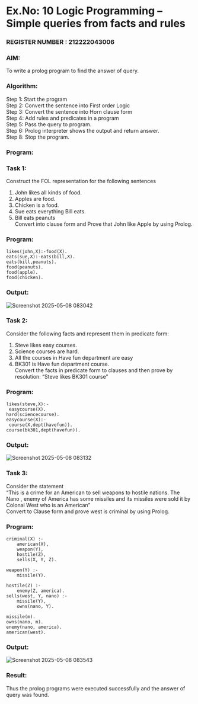# Ex.No: 10  Logic Programming –  Simple queries from facts and rules                                                                        
### REGISTER NUMBER : 212222043006
### AIM: 
To write a prolog program to find the answer of query. 
###  Algorithm:
 Step 1: Start the program <br> 
 Step 2: Convert the sentence into First order Logic  <br> 
 Step 3:  Convert the sentence into Horn clause form  <br> 
 Step 4: Add rules and predicates in a program   <br> 
 Step 5:  Pass the query to program. <br> 
 Step 6: Prolog interpreter shows the output and return answer. <br> 
 Step 8:  Stop the program.
### Program:
### Task 1:
Construct the FOL representation for the following sentences <br> 
1.	John likes all kinds of food.  <br> 
2.	Apples are food.  <br> 
3.	Chicken is a food.  <br> 
4.	Sue eats everything Bill eats. <br> 
5.	 Bill eats peanuts  <br> 
   Convert into clause form and Prove that John like Apple by using Prolog. <br> 
### Program:
```
likes(john,X):-food(X).
eats(sue,X):-eats(bill,X).
eats(bill,peanuts).
food(peanuts).
food(apple).
food(chicken).
```


### Output:
![Screenshot 2025-05-08 083042](https://github.com/user-attachments/assets/4c562fb8-245a-4a0c-8f96-86ca64aebace)


### Task 2:
Consider the following facts and represent them in predicate form: <br>              
1.	Steve likes easy courses. <br> 
2.	Science courses are hard. <br> 
3. All the courses in Have fun department are easy <br> 
4. BK301 is Have fun department course.<br> 
Convert the facts in predicate form to clauses and then prove by resolution: “Steve likes BK301 course”<br> 

### Program:
```
likes(steve,X):-
 easycourse(X).
hard(sciencecourse).
easycourse(X):-
 course(X,dept(havefun)).
course(bk301,dept(havefun)).
```


### Output:
![Screenshot 2025-05-08 083132](https://github.com/user-attachments/assets/f55b18a2-99e7-41df-90fb-62baaf36b56a)


### Task 3:
Consider the statement <br> 
“This is a crime for an American to sell weapons to hostile nations. The Nano , enemy of America has some missiles and its missiles were sold it by Colonal West who is an American” <br> 
Convert to Clause form and prove west is criminal by using Prolog.<br> 
### Program:
```
criminal(X) :- 
    american(X),
    weapon(Y),
    hostile(Z),
    sells(X, Y, Z).

weapon(Y) :- 
    missile(Y).

hostile(Z) :- 
    enemy(Z, america).  
sells(west, Y, nano) :- 
    missile(Y),
    owns(nano, Y).

missile(m).
owns(nano, m).
enemy(nano, america).
american(west).

```


### Output:
![Screenshot 2025-05-08 083543](https://github.com/user-attachments/assets/926ff0f2-31cf-4b7a-bf53-943fed72e407)



### Result:
Thus the prolog programs were executed successfully and the answer of query was found.
